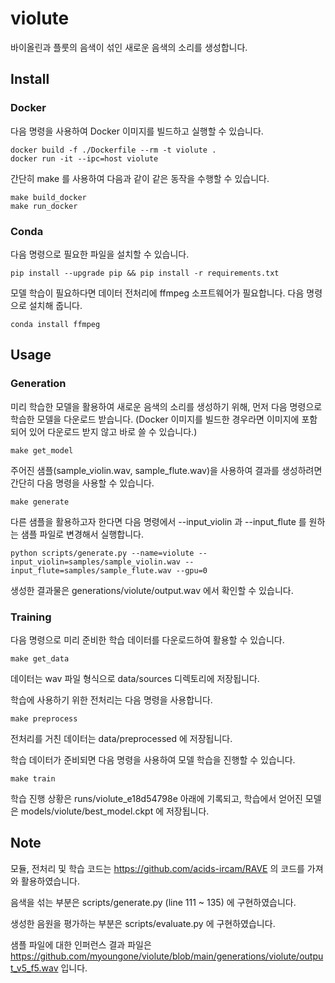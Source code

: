 # violute

바이올린과 플룻의 음색이 섞인 새로운 음색의 소리를 생성합니다.

## Install

### Docker

다음 명령을 사용하여 Docker 이미지를 빌드하고 실행할 수 있습니다.

    docker build -f ./Dockerfile --rm -t violute .
    docker run -it --ipc=host violute

간단히 make 를 사용하여 다음과 같이 같은 동작을 수행할 수 있습니다.

    make build_docker
    make run_docker

### Conda

다음 명령으로 필요한 파일을 설치할 수 있습니다.

    pip install --upgrade pip && pip install -r requirements.txt

모델 학습이 필요하다면 데이터 전처리에 ffmpeg 소프트웨어가 필요합니다. 다음 명령으로 설치해 줍니다.

    conda install ffmpeg

## Usage

### Generation

미리 학습한 모델을 활용하여 새로운 음색의 소리를 생성하기 위해, 먼저 다음 명령으로 학습한 모델을 다운로드 받습니다.
(Docker 이미지를 빌드한 경우라면 이미지에 포함되어 있어 다운로드 받지 않고 바로 쓸 수 있습니다.)

    make get_model

주어진 샘플(sample_violin.wav, sample_flute.wav)을 사용하여 결과를 생성하려면 간단히 다음 명령을 사용할 수 있습니다.

    make generate

다른 샘플을 활용하고자 한다면 다음 명령에서 --input_violin 과 --input_flute 를 원하는 샘플 파일로 변경해서 실행합니다.

    python scripts/generate.py --name=violute --input_violin=samples/sample_violin.wav --input_flute=samples/sample_flute.wav --gpu=0

생성한 결과물은 generations/violute/output.wav 에서 확인할 수 있습니다.

### Training

다음 명령으로 미리 준비한 학습 데이터를 다운로드하여 활용할 수 있습니다.

    make get_data

데이터는 wav 파일 형식으로 data/sources 디렉토리에 저장됩니다.

학습에 사용하기 위한 전처리는 다음 명령을 사용합니다.

    make preprocess

전처리를 거친 데이터는 data/preprocessed 에 저장됩니다.

학습 데이터가 준비되면 다음 명령을 사용하여 모델 학습을 진행할 수 있습니다.

    make train

학습 진행 상황은 runs/violute_e18d54798e 아래에 기록되고, 학습에서 얻어진 모델은 models/violute/best_model.ckpt 에 저장됩니다.

## Note

모듈, 전처리 및 학습 코드는 https://github.com/acids-ircam/RAVE 의 코드를 가져와 활용하였습니다.

음색을 섞는 부분은 scripts/generate.py (line 111 ~ 135) 에 구현하였습니다.

생성한 음원을 평가하는 부분은 scripts/evaluate.py 에 구현하였습니다.

샘플 파일에 대한 인퍼런스 결과 파일은 https://github.com/myoungone/violute/blob/main/generations/violute/output_v5_f5.wav 입니다.
